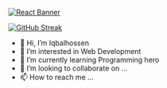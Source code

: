 [![React Banner](https://i.ibb.co/x2sSrJ1/React-Banner.png)](https://your-link-here.com)

[![GitHub Streak](https://github-readme-streak-stats.herokuapp.com?user=Iqbalhossen07&theme=radical)](https://git.io/streak-stats)

- 👋 Hi, I’m Iqbalhossen
- 👀 I’m interested in Web Development
- 🌱 I’m currently learning Programming hero
- 💞️ I’m looking to collaborate on ...
- 📫 How to reach me ...

